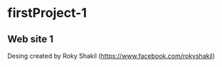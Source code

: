 # firstProject-1

## Web site 1

 Desing created by Roky Shakil (https://www.facebook.com/rokyshakil)
